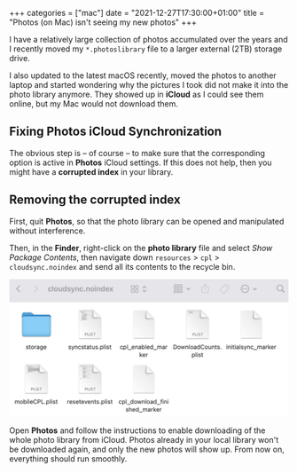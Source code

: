 +++
categories = ["mac"]
date = "2021-12-27T17:30:00+01:00"
title = "Photos (on Mac) isn't seeing my new photos"
+++

I have a relatively large collection of photos accumulated over the
years and I recently moved my `*.photoslibrary` file to a larger external (2TB) storage drive.

I also updated to the latest macOS recently, moved the photos to another laptop and started wondering why the pictures I took did not make it into the photo library anymore. They showed up in **iCloud** as I could see them online, but my Mac would not download them.

## Fixing Photos iCloud Synchronization

The obvious step is &ndash; of course &ndash; to make sure that the corresponding option is active in **Photos** iCloud settings. If this does not help, then you might have a **corrupted index** in your library.

## Removing the corrupted index

First, quit **Photos**, so that the photo library can be opened and manipulated without interference.

Then, in the **Finder**, right-click on the **photo library** file and select _Show Package Contents_, then navigate down `resources` > `cpl` > `cloudsync.noindex` and send all its contents to the recycle bin.

![cloudsync.noindex folder contents](cloudsync-noindex.png)

Open **Photos** and follow the instructions to enable downloading of the whole photo library from iCloud. Photos already in your local library won't be downloaded again, and only the new photos will show up. From now on, everything should run smoothly.
